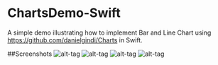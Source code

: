 # ChartsDemo-Swift

A simple demo illustrating how to implement Bar and Line Chart using https://github.com/danielgindi/Charts in Swift.

##Screenshots
![alt-tag](https://github.com/rupammitra/ChartsDemo-ObjectiveC/blob/master/Screenshots/Charts.gif)
![alt-tag](https://github.com/rupammitra/ChartsDemo-ObjectiveC/blob/master/Screenshots/Bar.png)
![alt-tag](https://github.com/rupammitra/ChartsDemo-ObjectiveC/blob/master/Screenshots/Line.png)
![alt-tag](https://github.com/rupammitra/ChartsDemo-ObjectiveC/blob/master/Screenshots/Line%20Filled.png)
